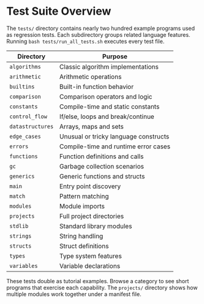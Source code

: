 # Test Suite Overview

The `tests/` directory contains nearly two hundred example programs used as
regression tests. Each subdirectory groups related language features. Running
`bash tests/run_all_tests.sh` executes every test file.

| Directory | Purpose |
|-----------|---------|
| `algorithms` | Classic algorithm implementations |
| `arithmetic` | Arithmetic operations |
| `builtins` | Built-in function behavior |
| `comparison` | Comparison operators and logic |
| `constants` | Compile-time and static constants |
| `control_flow` | If/else, loops and break/continue |
| `datastructures` | Arrays, maps and sets |
| `edge_cases` | Unusual or tricky language constructs |
| `errors` | Compile-time and runtime error cases |
| `functions` | Function definitions and calls |
| `gc` | Garbage collection scenarios |
| `generics` | Generic functions and structs |
| `main` | Entry point discovery |
| `match` | Pattern matching |
| `modules` | Module imports |
| `projects` | Full project directories |
| `stdlib` | Standard library modules |
| `strings` | String handling |
| `structs` | Struct definitions |
| `types` | Type system features |
| `variables` | Variable declarations |

These tests double as tutorial examples. Browse a category to see short 
programs that exercise each capability. The `projects/` directory shows how 
multiple modules work together under a manifest file.
